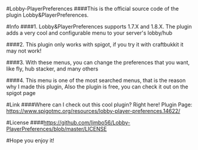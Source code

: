 #Lobby-PlayerPreferences
####This is the official source code of the plugin Lobby&PlayerPreferences.

#Info
####1. Lobby&PlayerPreferences supports 1.7.X and 1.8.X. The plugin adds a very cool and configurable menu to your server's lobby/hub

####2. This plugin only works with spigot, if you try it with craftbukkit it may not work!

####3. With these menus, you can change the preferences that you want, like fly, hub stacker, and many others

####4. This menu is one of the most searched menus, that is the reason why I made this plugin, Also the plugin is free, you can check it out on the spigot page

#Link
####Where can I check out this cool plugin? Right here! Plugin Page: https://www.spigotmc.org/resources/lobby-player-preferences.14622/

#License
####https://github.com/limbo56/Lobby-PlayerPreferences/blob/master/LICENSE

#Hope you enjoy it!
